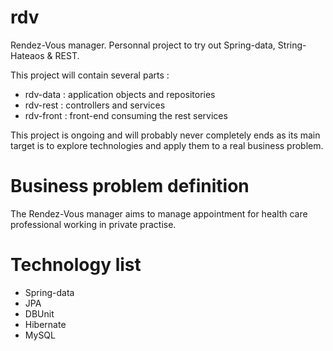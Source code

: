 rdv
===

Rendez-Vous manager. Personnal project to try out Spring-data, String-Hateaos & REST.

This project will contain several parts :

- rdv-data : application objects and repositories
- rdv-rest : controllers and services 
- rdv-front : front-end consuming the rest services

This project is ongoing and will probably never completely ends as its main target 
is to explore technologies and apply them to a real business problem.

Business problem definition
===

The Rendez-Vous manager aims to manage appointment for health care professional working in private practise.

Technology list
===
- Spring-data
- JPA
- DBUnit
- Hibernate
- MySQL
